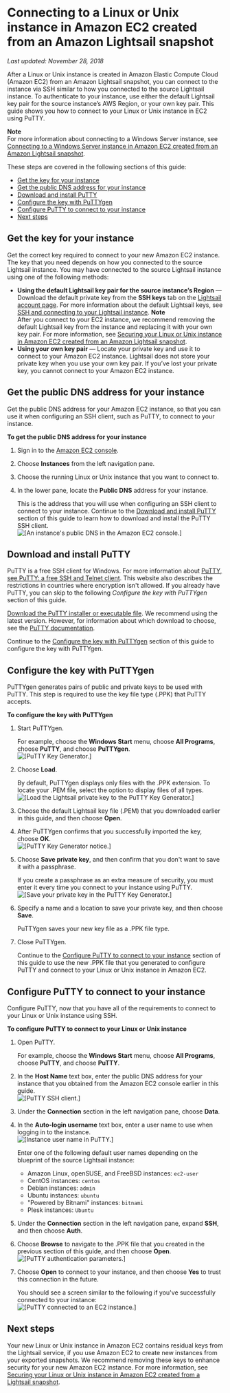 # Connecting to a Linux or Unix instance in Amazon EC2 created from an Amazon Lightsail snapshot<a name="amazon-lightsail-connecting-to-linux-unix-amazon-ec2-instances"></a>

 *Last updated: November 28, 2018* 

After a Linux or Unix instance is created in Amazon Elastic Compute Cloud \(Amazon EC2\) from an Amazon Lightsail snapshot, you can connect to the instance via SSH similar to how you connected to the source Lightsail instance\. To authenticate to your instance, use either the default Lightsail key pair for the source instance’s AWS Region, or your own key pair\. This guide shows you how to connect to your Linux or Unix instance in EC2 using PuTTY\.

**Note**  
For more information about connecting to a Windows Server instance, see [Connecting to a Windows Server instance in Amazon EC2 created from an Amazon Lightsail snapshot](amazon-lightsail-connecting-to-windows-server-amazon-ec2-instances.md)\.

These steps are covered in the following sections of this guide:
+ [Get the key for your instance](#get-the-key-linux-unix-instance)
+ [Get the public DNS address for your instance](#get-the-public-dns-address-for-your-linux-unix-instance)
+ [Download and install PuTTY](#download-and-install-putty)
+ [Configure the key with PuTTYgen](#configure-the-key-with-puttygen)
+ [Configure PuTTY to connect to your instance](#configure-putty-to-connect)
+ [Next steps](#connecting-to-linux-unix-instances-next-steps)

## Get the key for your instance<a name="get-the-key-linux-unix-instance"></a>

Get the correct key required to connect to your new Amazon EC2 instance\. The key that you need depends on how you connected to the source Lightsail instance\. You may have connected to the source Lightsail instance using one of the following methods:
+ **Using the default Lightsail key pair for the source instance’s Region** — Download the default private key from the **SSH keys** tab on the [Lightsail account page](https://lightsail.aws.amazon.com//ls/webapp/account/keys)\. For more information about the default Lightsail keys, see [SSH and connecting to your Lightsail instance](understanding-ssh-in-amazon-lightsail.md)\.
**Note**  
After you connect to your EC2 instance, we recommend removing the default Lightsail key from the instance and replacing it with your own key pair\. For more information, see [Securing your Linux or Unix instance in Amazon EC2 created from an Amazon Lightsail snapshot](amazon-lightsail-securing-linux-unix-amazon-ec2-instances.md)\.
+ **Using your own key pair** — Locate your private key and use it to connect to your Amazon EC2 instance\. Lightsail does not store your private key when you use your own key pair\. If you’ve lost your private key, you cannot connect to your Amazon EC2 instance\.

## Get the public DNS address for your instance<a name="get-the-public-dns-address-for-your-linux-unix-instance"></a>

Get the public DNS address for your Amazon EC2 instance, so that you can use it when configuring an SSH client, such as PuTTY, to connect to your instance\.

**To get the public DNS address for your instance**

1. Sign in to the [Amazon EC2 console](https://console.aws.amazon.com/ec2/)\.

1. Choose **Instances** from the left navigation pane\. 

1. Choose the running Linux or Unix instance that you want to connect to\.

1. In the lower pane, locate the **Public DNS** address for your instance\.

   This is the address that you will use when configuring an SSH client to connect to your instance\. Continue to the [Download and install PuTTY](#download-and-install-putty) section of this guide to learn how to download and install the PuTTY SSH client\.  
![\[An instance's public DNS in the Amazon EC2 console.\]](https://d9yljz1nd5001.cloudfront.net/en_us/b380b072d417d05346bbc87239d4fd76/images/amazon-lightsail-ec2-public-dns.png)

## Download and install PuTTY<a name="download-and-install-putty"></a>

PuTTY is a free SSH client for Windows\. For more information about [PuTTY, see PuTTY: a free SSH and Telnet client](http://www.chiark.greenend.org.uk/~sgtatham/putty/)\. This website also describes the restrictions in countries where encryption isn't allowed\. If you already have PuTTY, you can skip to the following *Configure the key with PuTTYgen* section of this guide\.

[Download the PuTTY installer or executable file](http://www.chiark.greenend.org.uk/~sgtatham/putty/download.html)\. We recommend using the latest version\. However, for information about which download to choose, see the [PuTTY documentation](http://www.chiark.greenend.org.uk/~sgtatham/putty/docs.html)\.

Continue to the [Configure the key with PuTTYgen](#configure-the-key-with-puttygen) section of this guide to configure the key with PuTTYgen\.

## Configure the key with PuTTYgen<a name="configure-the-key-with-puttygen"></a>

PuTTYgen generates pairs of public and private keys to be used with PuTTY\. This step is required to use the key file type \(\.PPK\) that PuTTY accepts\.

**To configure the key with PuTTYgen**

1. Start PuTTYgen\.

   For example, choose the **Windows Start** menu, choose **All Programs**, choose **PuTTY**, and choose **PuTTYgen**\.  
![\[PuTTY Key Generator.\]](https://d9yljz1nd5001.cloudfront.net/en_us/b380b072d417d05346bbc87239d4fd76/images/puttygen-key-generator.png)

1. Choose **Load**\.

   By default, PuTTYgen displays only files with the \.PPK extension\. To locate your \.PEM file, select the option to display files of all types\.  
![\[Load the Lightsail private key to the PuTTY Key Generator.\]](https://d9yljz1nd5001.cloudfront.net/en_us/b380b072d417d05346bbc87239d4fd76/images/amazon-lightsail-putty-load-private-key.png)

1. Choose the default Lightsail key file \(\.PEM\) that you downloaded earlier in this guide, and then choose **Open**\.

1. After PuTTYgen confirms that you successfully imported the key, choose **OK**\.  
![\[PuTTY Key Generator notice.\]](https://d9yljz1nd5001.cloudfront.net/en_us/b380b072d417d05346bbc87239d4fd76/images/amazon-lightsail-putty-puttygen-notice.png)

1. Choose **Save private key**, and then confirm that you don't want to save it with a passphrase\.

   If you create a passphrase as an extra measure of security, you must enter it every time you connect to your instance using PuTTY\.  
![\[Save your private key in the PuTTY Key Generator.\]](https://d9yljz1nd5001.cloudfront.net/en_us/b380b072d417d05346bbc87239d4fd76/images/amazon-lightsail-putty-save-private-key.png)

1. Specify a name and a location to save your private key, and then choose **Save**\.

   PuTTYgen saves your new key file as a \.PPK file type\.

1. Close PuTTYgen\.

   Continue to the [Configure PuTTY to connect to your instance](#configure-putty-to-connect) section of this guide to use the new \.PPK file that you generated to configure PuTTY and connect to your Linux or Unix instance in Amazon EC2\.

## Configure PuTTY to connect to your instance<a name="configure-putty-to-connect"></a>

Configure PuTTY, now that you have all of the requirements to connect to your Linux or Unix instance using SSH\.

**To configure PuTTY to connect to your Linux or Unix instance**

1. Open PuTTY\.

   For example, choose the **Windows Start** menu, choose **All Programs**, choose **PuTTY**, and choose **PuTTY**\.

1. In the **Host Name** text box, enter the public DNS address for your instance that you obtained from the Amazon EC2 console earlier in this guide\.  
![\[PuTTY SSH client.\]](https://d9yljz1nd5001.cloudfront.net/en_us/b380b072d417d05346bbc87239d4fd76/images/amazon-lightsail-putty-host-name.png)

1. Under the **Connection** section in the left navigation pane, choose **Data**\.

1. In the **Auto\-login username** text box, enter a user name to use when logging in to the instance\.  
![\[Instance user name in PuTTY.\]](https://d9yljz1nd5001.cloudfront.net/en_us/b380b072d417d05346bbc87239d4fd76/images/amazon-lightsail-putty-login-details.png)

   Enter one of the following default user names depending on the blueprint of the source Lightsail instance:
   + Amazon Linux, openSUSE, and FreeBSD instances: `ec2-user`
   + CentOS instances: `centos`
   + Debian instances: `admin`
   + Ubuntu instances: `ubuntu`
   + "Powered by Bitnami" instances: `bitnami`
   + Plesk instances: `Ubuntu`

1. Under the **Connection** section in the left navigation pane, expand **SSH**, and then choose **Auth**\.

1. Choose **Browse** to navigate to the \.PPK file that you created in the previous section of this guide, and then choose **Open**\.  
![\[PuTTY authentication parameters.\]](https://d9yljz1nd5001.cloudfront.net/en_us/b380b072d417d05346bbc87239d4fd76/images/amazon-lightsail-putty-authentication-parameters.png)

1. Choose **Open** to connect to your instance, and then choose **Yes** to trust this connection in the future\.

   You should see a screen similar to the following if you've successfully connected to your instance:  
![\[PuTTY connected to an EC2 instance.\]](https://d9yljz1nd5001.cloudfront.net/en_us/b380b072d417d05346bbc87239d4fd76/images/amazon-lightsail-putty-connected.png)

## Next steps<a name="connecting-to-linux-unix-instances-next-steps"></a>

Your new Linux or Unix instance in Amazon EC2 contains residual keys from the Lightsail service, if you use Amazon EC2 to create new instances from your exported snapshots\. We recommend removing these keys to enhance security for your new Amazon EC2 instance\. For more information, see [Securing your Linux or Unix instance in Amazon EC2 created from a Lightsail snapshot](amazon-lightsail-securing-linux-unix-amazon-ec2-instances.md)\.